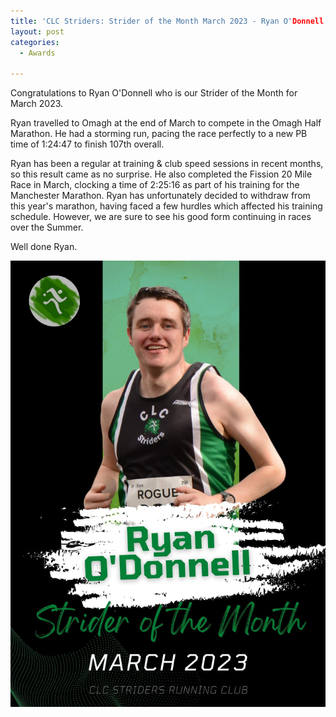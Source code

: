 ```yaml
---
title: 'CLC Striders: Strider of the Month March 2023 - Ryan O'Donnell'
layout: post
categories:
  - Awards

---
```


Congratulations to Ryan O'Donnell who is our Strider of the Month for March 2023.

Ryan travelled to Omagh at the end of March to compete in the Omagh Half Marathon. He had a storming run, pacing the race perfectly to a new PB time of 1:24:47 to finish 107th overall.

Ryan has been a regular at training & club speed sessions in recent months, so this result came as no surprise. He also completed the Fission 20 Mile Race in March, clocking a time of 2:25:16 as part of his training for the Manchester Marathon. Ryan has unfortunately decided to withdraw from this year's marathon, having faced a few hurdles which affected his training schedule. However, we are sure to see his good form continuing in races over the Summer.

Well done Ryan. 

![Strider of the month Ryan O'Donnell](/images/2023/04/2023-04-12-SOTM-March-2023.jpg "CLC Strider of the month March 2023 Ryan O'Donnell")


